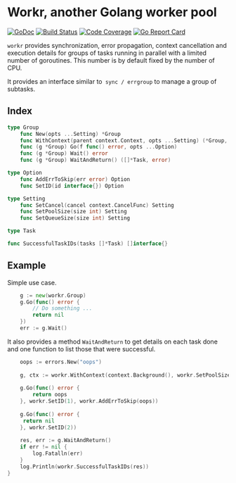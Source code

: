 # Workr, another Golang worker pool

[![GoDoc](https://godoc.org/github.com/rvflash/workr?status.svg)](https://godoc.org/github.com/rvflash/workr)
[![Build Status](https://github.com/rvflash/workr/workflows/build/badge.svg)](https://github.com/rvflash/workr/actions?workflow=build)
[![Code Coverage](https://codecov.io/gh/rvflash/workr/branch/main/graph/badge.svg)](https://codecov.io/gh/rvflash/workr)
[![Go Report Card](https://goreportcard.com/badge/github.com/rvflash/workr)](https://goreportcard.com/report/github.com/rvflash/workr)

`workr` provides synchronization, error propagation, context cancellation and execution details 
for groups of tasks running in parallel with a limited number of goroutines.
This number is by default fixed by the number of CPU.

It provides an interface similar to` sync / errgroup` to manage a group of subtasks.


## Index 

```go
type Group
    func New(opts ...Setting) *Group
    func WithContext(parent context.Context, opts ...Setting) (*Group, context.Context)
    func (g *Group) Go(f func() error, opts ...Option)
    func (g *Group) Wait() error
    func (g *Group) WaitAndReturn() ([]*Task, error)

type Option
    func AddErrToSkip(err error) Option
    func SetID(id interface{}) Option

type Setting
    func SetCancel(cancel context.CancelFunc) Setting
    func SetPoolSize(size int) Setting
    func SetQueueSize(size int) Setting

type Task

func SuccessfulTaskIDs(tasks []*Task) []interface{}
```


## Example

Simple use case.

```go
    g := new(workr.Group)
    g.Go(func() error {
        // Do something ...
        return nil
    })
    err := g.Wait()
````

It also provides a method `WaitAndReturn` to get details on each task done and one function to list those that were successful.

```go
    oops := errors.New("oops")
    
    g, ctx := workr.WithContext(context.Background(), workr.SetPoolSize(2))
    
    g.Go(func() error {
        return oops
    }, workr.SetID(1), workr.AddErrToSkip(oops))
    
    g.Go(func() error {
     return nil
    }, workr.SetID(2))
    
    res, err := g.WaitAndReturn()
    if err != nil {
        log.Fatalln(err)
    }
    log.Println(workr.SuccessfulTaskIDs(res))
}
```
